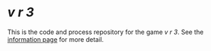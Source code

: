 # *v r 3*

This is the code and process repository for the game *v r 3*. See the [information page](info/) for more detail.
